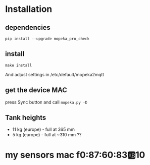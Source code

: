 
# Installation

## dependencies
```pip install --upgrade mopeka_pro_check```

## install

```make install```

And adjust settings in /etc/default/mopeka2mqtt

## get the device MAC

press Sync button and call `mopeka.py -D`

## Tank heights

- 11 kg (europe) - full at 365 mm
- 5  kg (europe) - full at ~310 mm ??

# my sensors mac f0:87:60:83:ab:10
